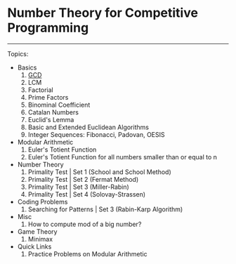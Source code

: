 # Number Theory for Competitive Programming

---

Topics:

- Basics
  1. [GCD](/NTCP/basics/01_gcd.md "GCD | Number Theory | CP")
  2. LCM
  3. Factorial
  4. Prime Factors
  5. Binominal Coefficient
  6. Catalan Numbers
  7. Euclid's Lemma
  8. Basic and Extended Euclidean Algorithms
  9. Integer Sequences: Fibonacci, Padovan, OESIS
- Modular Arithmetic
  1. Euler's Totient Function
  2. Euler's Totient Function for all numbers smaller than or equal to n
- Number Theory
  1. Primality Test | Set 1 (School and School Method)
  2. Primality Test | Set 2 (Fermat Method)
  3. Primality Test | Set 3 (Miller-Rabin)
  4. Primality Test | Set 4 (Solovay-Strassen)
- Coding Problems
  1. Searching for Patterns | Set 3 (Rabin-Karp Algorithm)
- Misc
  1. How to compute mod of a big number?
- Game Theory
  1. Minimax
- Quick Links
  1. Practice Problems on Modular Arithmetic
